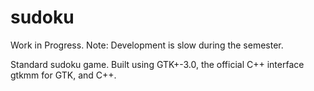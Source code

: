 # sudoku

Work in Progress. Note: Development is slow during the semester.

Standard sudoku game. Built using GTK+-3.0, the official C++ interface gtkmm for GTK, and C++.
